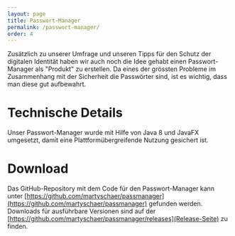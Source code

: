 ```yaml
---
layout: page
title: Passwort-Manager
permalink: /passwort-manager/
order: 4
---
```

Zusätzlich zu unserer Umfrage und unseren Tipps für den Schutz der digitalen Identität haben wir auch noch die Idee gehabt einen Passwort-Manager als "Produkt" zu erstellen. Da eines der grössten Probleme im Zusammenhang mit der Sicherheit die Passwörter sind, ist es wichtig, dass man diese gut aufbewahrt.

# Technische Details
Unser Passwort-Manager wurde mit Hilfe von Java 8 und JavaFX umgesetzt, damit eine Plattformübergreifende Nutzung gesichert ist.

# Download
Das GitHub-Repository mit dem Code für den Passwort-Manager kann unter [https://github.com/martyschaer/passmanager](https://github.com/martyschaer/passmanager) gefunden werden. Downloads für ausführbare Versionen sind auf der [https://github.com/martyschaer/passmanager/releases](Release-Seite) zu finden.
